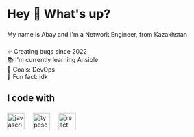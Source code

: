 <h1 align="left">Hey 👋 What's up?</h1>

###

<p align="left">My name is Abay and I'm a Network Engineer, from Kazakhstan</p>

###

<p align="left">✨ Creating bugs since 2022<br>📚 I'm currently learning Ansible<br>🎯 Goals: DevOps<br>🎲 Fun fact: idk</p>

###

<h2 align="left">I code with</h2>

###

<div align="left">
  <img src="https://cdn.jsdelivr.net/gh/devicons/devicon/icons/linux/linux-original.svg" height="40" alt="javascript logo"  />
  <img width="12" />
  <img src="https://cdn.jsdelivr.net/gh/devicons/devicon/icons/ansible/ansible-original.svg" height="40" alt="typescript logo"  />
  <img width="12" />
  <img src="https://cdn.jsdelivr.net/gh/devicons/devicon/icons/python/python-original.svg" height="40" alt="react logo"  />
  <img width="12" />
</div>

###
